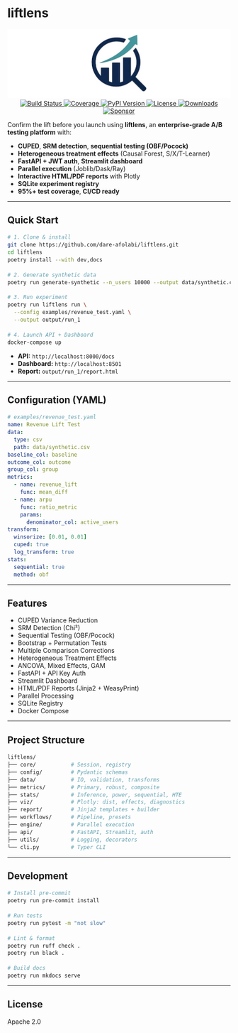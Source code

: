 # liftlens

<img src="assets/logo.jpeg" alt="LiftLens logo">

<div align="center">
  <a href="https://github.com/dare-afolabi/liftlens/actions/workflows/ci.yml">
    <img src="https://img.shields.io/github/actions/workflow/status/dare-afolabi/liftlens/ci.yml?branch=main&style=for-the-badge" alt="Build Status">
  </a>
  <a href="https://codecov.io/gh/dare-afolabi/liftlens">
    <img src="https://img.shields.io/codecov/c/github/dare-afolabi/liftlens?style=for-the-badge" alt="Coverage">
  </a>
  <a href="https://pypi.org/project/liftlens/">
    <img src="https://img.shields.io/pypi/v/liftlens?style=for-the-badge" alt="PyPI Version">
  </a>
  <a href="https://github.com/dare-afolabi/liftlens/blob/main/LICENSE">
    <img src="https://img.shields.io/badge/license-MIT-blue?style=for-the-badge" alt="License">
  </a>
  <a href="https://pypi.org/project/liftlens/">
    <img src="https://img.shields.io/pypi/dm/liftlens?style=for-the-badge" alt="Downloads">
  </a>
  <a href="https://github.com/sponsors/dare-afolabi">
    <img src="https://img.shields.io/badge/Sponsor-%E2%9D%A4-lightgrey?style=for-the-badge&logo=github-sponsors" alt="Sponsor">
  </a>
</div>

Confirm the lift before you launch using **liftlens**, an **enterprise-grade A/B testing platform** with:

- **CUPED**, **SRM detection**, **sequential testing (OBF/Pocock)**
- **Heterogeneous treatment effects** (Causal Forest, S/X/T-Learner)
- **FastAPI + JWT auth**, **Streamlit dashboard**
- **Parallel execution** (Joblib/Dask/Ray)
- **Interactive HTML/PDF reports** with Plotly
- **SQLite experiment registry**
- **95%+ test coverage**, **CI/CD ready**

---

## Quick Start

```bash
# 1. Clone & install
git clone https://github.com/dare-afolabi/liftlens.git
cd liftlens
poetry install --with dev,docs

# 2. Generate synthetic data
poetry run generate-synthetic --n_users 10000 --output data/synthetic.csv

# 3. Run experiment
poetry run liftlens run \
  --config examples/revenue_test.yaml \
  --output output/run_1

# 4. Launch API + Dashboard
docker-compose up
```

- **API:** `http://localhost:8000/docs`
- **Dashboard:** `http://localhost:8501`
- **Report:** `output/run_1/report.html`

---

## Configuration (YAML)

```yaml
# examples/revenue_test.yaml
name: Revenue Lift Test
data:
  type: csv
  path: data/synthetic.csv
baseline_col: baseline
outcome_col: outcome
group_col: group
metrics:
  - name: revenue_lift
    func: mean_diff
  - name: arpu
    func: ratio_metric
    params:
      denominator_col: active_users
transform:
  winsorize: [0.01, 0.01]
  cuped: true
  log_transform: true
stats:
  sequential: true
  method: obf
```

---

## Features

- CUPED Variance Reduction
- SRM Detection (Chi²)
- Sequential Testing (OBF/Pocock)
- Bootstrap + Permutation Tests
- Multiple Comparison Corrections
- Heterogeneous Treatment Effects
- ANCOVA, Mixed Effects, GAM
- FastAPI + API Key Auth
- Streamlit Dashboard
- HTML/PDF Reports (Jinja2 + WeasyPrint)
- Parallel Processing
- SQLite Registry
- Docker Compose

---

## Project Structure

```bash
liftlens/
├── core/           # Session, registry
├── config/         # Pydantic schemas
├── data/           # IO, validation, transforms
├── metrics/        # Primary, robust, composite
├── stats/          # Inference, power, sequential, HTE
├── viz/            # Plotly: dist, effects, diagnostics
├── report/         # Jinja2 templates + builder
├── workflows/      # Pipeline, presets
├── engine/         # Parallel execution
├── api/            # FastAPI, Streamlit, auth
├── utils/          # Logging, decorators
└── cli.py          # Typer CLI
```

---

## Development

```bash
# Install pre-commit
poetry run pre-commit install

# Run tests
poetry run pytest -m "not slow"

# Lint & format
poetry run ruff check .
poetry run black .

# Build docs
poetry run mkdocs serve
```

---

## License

Apache 2.0


